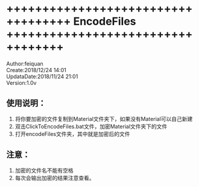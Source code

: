 ﻿+++++++++++++++++++++++++++++++++++
EncodeFiles
++++++++++++++++++++++++++++++++++
====================================
Author:feiquan  
Create:2018/12/24 14:01  
UpdataDate:2018/11/24 21:01  
Version:1.0v  

使用说明：
---
1. 将你要加密的文件复制到Material文件夹下，如果没有Material可以自己新建
2. 双击ClickToEncodeFiles.bat文件，加密Material文件夹下的文件
3. 打开encodeFiles文件夹，其中就是加密后的文件
	
注意：
---
1. 加密的文件名不能有空格
2. 每次会输出加密的结果注意查看。
